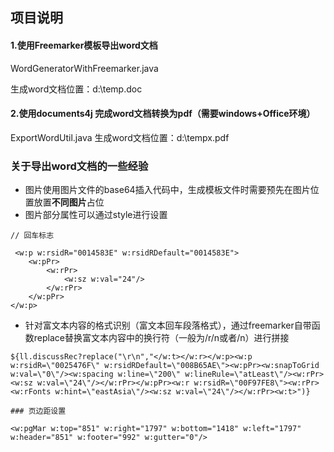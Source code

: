 ## 项目说明
#### 1.使用Freemarker模板导出word文档
WordGeneratorWithFreemarker.java

生成word文档位置：d:\\temp.doc

#### 2.使用documents4j 完成word文档转换为pdf（需要windows+Office环境）
ExportWordUtil.java
生成word文档位置：d:\\tempx.pdf


### 关于导出word文档的一些经验

- 图片使用图片文件的base64插入代码中，生成模板文件时需要预先在图片位置放置**不同图片**占位   
- 图片部分属性可以通过style进行设置  

```
// 回车标志

 <w:p w:rsidR="0014583E" w:rsidRDefault="0014583E">
    <w:pPr>
        <w:rPr>
            <w:sz w:val="24"/>
        </w:rPr>
    </w:pPr>
</w:p>
``` 
- 针对富文本内容的格式识别（富文本回车段落格式），通过freemarker自带函数replace替换富文本内容中的换行符（一般为/r/n或者/n）进行拼接
```
${ll.discussRec?replace("\r\n","</w:t></w:r></w:p><w:p w:rsidR=\"0025476F\" w:rsidRDefault=\"008B65AE\"><w:pPr><w:snapToGrid w:val=\"0\"/><w:spacing w:line=\"200\" w:lineRule=\"atLeast\"/><w:rPr><w:sz w:val=\"24\"/></w:rPr></w:pPr><w:r w:rsidR=\"00F97FE8\"><w:rPr><w:rFonts w:hint=\"eastAsia\"/><w:sz w:val=\"24\"/></w:rPr><w:t>")}

```
```
### 页边距设置

<w:pgMar w:top="851" w:right="1797" w:bottom="1418" w:left="1797" w:header="851" w:footer="992" w:gutter="0"/>
```
